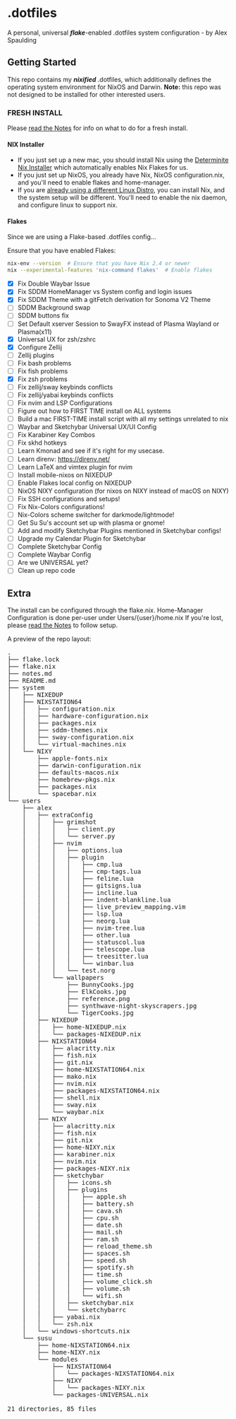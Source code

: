 # .dotfiles
A personal, universal ___flake___-enabled .dotfiles system configuration - by Alex Spaulding 

## Getting Started
This repo contains my ___nixified___ .dotfiles, which additionally defines the operating system environment for NixOS and Darwin.
__Note:__ this repo was not designed to be installed for other interested users.

### FRESH INSTALL
Please [read the Notes](notes.md) for info on what to do for a fresh install.

#### NIX Installer
- If you just set up a new mac, you should install Nix using the [Determinite Nix Installer](https://github.com/DeterminateSystems/nix-installer) which automatically enables Nix Flakes for us.
- If you just set up NixOS, you already have Nix, NixOS configuration.nix, and you'll need to enable flakes and home-manager.
- If you are [already using a different Linux Distro](https://nixos.wiki/wiki/Installing_from_Linux), you can install Nix, and the system setup will be different. You'll need to enable the nix daemon, and configure linux to support nix. 

#### Flakes
Since we are using a Flake-based .dotfiles config...

Ensure that you have enabled Flakes:
```bash
nix-env --version  # Ensure that you have Nix 2.4 or newer
nix --experimental-features 'nix-command flakes'  # Enable flakes
```

- [x] Fix Double Waybar Issue
- [x] Fix SDDM HomeManager vs System config and login issues
- [x] Fix SDDM Theme with a gitFetch derivation for Sonoma V2 Theme
- [ ] SDDM Background swap
- [ ] SDDM buttons fix
- [ ] Set Default xserver Session to SwayFX instead of Plasma Wayland or Plasma(x11)
- [x] Universal UX for zsh/zshrc
- [x] Configure Zellij
- [ ] Zellij plugins
- [ ] Fix bash problems
- [ ] Fix fish problems
- [x] Fix zsh problems
- [ ] Fix zellij/sway  keybinds conflicts
- [ ] Fix zellij/yabai keybinds conflicts
- [ ] Fix nvim and LSP Configurations
- [ ] Figure out how to FIRST TIME install on ALL systems
- [ ] Build a mac FIRST-TIME install script with all my settings unrelated to nix
- [ ] Waybar and Sketchybar Universal UX/UI Config
- [ ] Fix Karabiner Key Combos
- [ ] Fix skhd hotkeys
- [ ] Learn Kmonad and see if it's right for my usecase.
- [ ] Learn direnv: https://direnv.net/
- [ ] Learn LaTeX and vimtex plugin for nvim
- [ ] Install mobile-nixos on NIXEDUP
- [ ] Enable Flakes local config on NIXEDUP
- [ ] NixOS NIXY configuration (for nixos on NIXY instead of macOS on NIXY)
- [ ] Fix SSH configurations and setups!
- [ ] Fix Nix-Colors configurations!
- [ ] Nix-Colors scheme switcher for darkmode/lightmode!
- [ ] Get Su Su's account set up with plasma or gnome!
- [ ] Add and modify Sketchybar Plugins mentioned in Sketchybar configs!
- [ ] Upgrade my Calendar Plugin for Sketchybar
- [ ] Complete Sketchybar Config
- [ ] Complete Waybar Config
- [ ] Are we UNIVERSAL yet?
- [ ] Clean up repo code 

## Extra 
The install can be configured through the flake.nix.
Home-Manager Configuration is done per-user under Users/{user}/home.nix
If you're lost, please [read the Notes](notes.md) to follow setup.

A preview of the repo layout:
<pre>
.
├── flake.lock
├── flake.nix
├── notes.md
├── README.md
├── system
│   ├── NIXEDUP
│   ├── NIXSTATION64
│   │   ├── configuration.nix
│   │   ├── hardware-configuration.nix
│   │   ├── packages.nix
│   │   ├── sddm-themes.nix
│   │   ├── sway-configuration.nix
│   │   └── virtual-machines.nix
│   └── NIXY
│       ├── apple-fonts.nix
│       ├── darwin-configuration.nix
│       ├── defaults-macos.nix
│       ├── homebrew-pkgs.nix
│       ├── packages.nix
│       └── spacebar.nix
└── users
    ├── alex
    │   ├── extraConfig
    │   │   ├── grimshot
    │   │   │   ├── client.py
    │   │   │   └── server.py
    │   │   ├── nvim
    │   │   │   ├── options.lua
    │   │   │   ├── plugin
    │   │   │   │   ├── cmp.lua
    │   │   │   │   ├── cmp-tags.lua
    │   │   │   │   ├── feline.lua
    │   │   │   │   ├── gitsigns.lua
    │   │   │   │   ├── incline.lua
    │   │   │   │   ├── indent-blankline.lua
    │   │   │   │   ├── live_preview_mapping.vim
    │   │   │   │   ├── lsp.lua
    │   │   │   │   ├── neorg.lua
    │   │   │   │   ├── nvim-tree.lua
    │   │   │   │   ├── other.lua
    │   │   │   │   ├── statuscol.lua
    │   │   │   │   ├── telescope.lua
    │   │   │   │   ├── treesitter.lua
    │   │   │   │   └── winbar.lua
    │   │   │   └── test.norg
    │   │   └── wallpapers
    │   │       ├── BunnyCooks.jpg
    │   │       ├── ElkCooks.jpg
    │   │       ├── reference.png
    │   │       ├── synthwave-night-skyscrapers.jpg
    │   │       └── TigerCooks.jpg
    │   ├── NIXEDUP
    │   │   ├── home-NIXEDUP.nix
    │   │   └── packages-NIXEDUP.nix
    │   ├── NIXSTATION64
    │   │   ├── alacritty.nix
    │   │   ├── fish.nix
    │   │   ├── git.nix
    │   │   ├── home-NIXSTATION64.nix
    │   │   ├── mako.nix
    │   │   ├── nvim.nix
    │   │   ├── packages-NIXSTATION64.nix
    │   │   ├── shell.nix
    │   │   ├── sway.nix
    │   │   └── waybar.nix
    │   ├── NIXY
    │   │   ├── alacritty.nix
    │   │   ├── fish.nix
    │   │   ├── git.nix
    │   │   ├── home-NIXY.nix
    │   │   ├── karabiner.nix
    │   │   ├── nvim.nix
    │   │   ├── packages-NIXY.nix
    │   │   ├── sketchybar
    │   │   │   ├── icons.sh
    │   │   │   ├── plugins
    │   │   │   │   ├── apple.sh
    │   │   │   │   ├── battery.sh
    │   │   │   │   ├── cava.sh
    │   │   │   │   ├── cpu.sh
    │   │   │   │   ├── date.sh
    │   │   │   │   ├── mail.sh
    │   │   │   │   ├── ram.sh
    │   │   │   │   ├── reload_theme.sh
    │   │   │   │   ├── spaces.sh
    │   │   │   │   ├── speed.sh
    │   │   │   │   ├── spotify.sh
    │   │   │   │   ├── time.sh
    │   │   │   │   ├── volume_click.sh
    │   │   │   │   ├── volume.sh
    │   │   │   │   └── wifi.sh
    │   │   │   ├── sketchybar.nix
    │   │   │   └── sketchybarrc
    │   │   ├── yabai.nix
    │   │   └── zsh.nix
    │   └── windows-shortcuts.nix
    └── susu
        ├── home-NIXSTATION64.nix
        ├── home-NIXY.nix
        └── modules
            ├── NIXSTATION64
            │   └── packages-NIXSTATION64.nix
            ├── NIXY
            │   └── packages-NIXY.nix
            └── packages-UNIVERSAL.nix

21 directories, 85 files
</pre>
